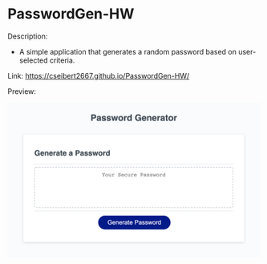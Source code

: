# PasswordGen-HW

Description:
- A simple application that generates a random password based on user-selected criteria.

Link:  https://cseibert2667.github.io/PasswordGen-HW/

Preview:

![preview screenshot](./assets/preview.png)